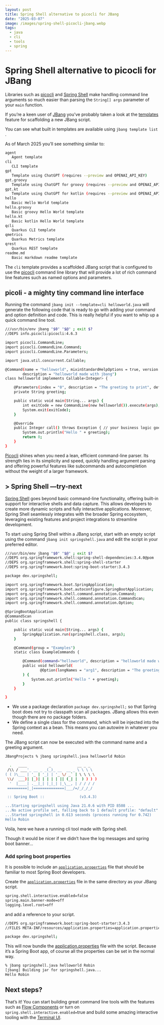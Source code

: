 ```yaml
---
layout: post
title: Spring Shell alternative to picocli for JBang
date: "2025-03-07"
image: /images/spring-shell-picocli-jbang.webp
tags:
  - java
  - cli
  - tools
  - spring
---
```

# Spring Shell alternative to picocli for JBang

<aside>

Libraries such as [picocli](https://picocli.info/) and [Spring Shell](https://docs.spring.io/spring-shell/reference/index.html) make handling command line arguments so much easier than parsing the `String[] args` parameter of your `main` function.

</aside>

If you’re a keen user of [JBang](https://www.jbang.dev/) you’ve probably taken a look at the [templates](https://www.jbang.dev/documentation/guide/latest/templates.html) feature for scaffolding a new JBang script.

You can see what built in templates are available using `jbang template list` .

As of March 2025 you’ll see something similar to:

```bash
agent
   Agent template
cli
   CLI template
gpt
   Template using ChatGPT (requires --preview and OPENAI_API_KEY)
gpt.groovy
   Template using ChatGPT for groovy (requires --preview and OPENAI_API_KEY)
gpt.kt
   Template using ChatGPT for kotlin (requires --preview and OPENAI_API_KEY)
hello
   Basic Hello World template
hello.groovy
   Basic groovy Hello World template
hello.kt
   Basic kotlin Hello World template
qcli
   Quarkus CLI template
qmetrics
   Quarkus Metrics template
qrest
   Quarkus REST template
readme.md
   Basic markdown readme template
```

The `cli` template provides a scaffolded JBang script that is configured to use the [picocli](https://picocli.info/) command line library that will provide a lot of rich command line features such as named options and parameters.

## picoli **- a mighty tiny command line interface**

Running the command `jbang init --template=cli helloworld.java` will generate the following code that is ready to go with adding your command and option definition and code. This is really helpful if you want to whip up a quick command line tool.

```bash
///usr/bin/env jbang "$0" "$@" ; exit $?
//DEPS info.picocli:picocli:4.6.3

import picocli.CommandLine;
import picocli.CommandLine.Command;
import picocli.CommandLine.Parameters;

import java.util.concurrent.Callable;

@Command(name = "helloworld", mixinStandardHelpOptions = true, version = "helloworld 0.1",
        description = "helloworld made with jbang")
class helloworld implements Callable<Integer> {

    @Parameters(index = "0", description = "The greeting to print", defaultValue = "World!")
    private String greeting;

    public static void main(String... args) {
        int exitCode = new CommandLine(new helloworld()).execute(args);
        System.exit(exitCode);
    }

    @Override
    public Integer call() throws Exception { // your business logic goes here...
        System.out.println("Hello " + greeting);
        return 0;
    }
}
```

[Picocli](https://picocli.info/) shines when you need a lean, efficient command-line parser. Its strength lies in its simplicity and speed, quickly handling argument parsing and offering powerful features like subcommands and autocompletion without the weight of a larger framework.

## > Spring Shell —try-next

[Spring Shell](https://docs.spring.io/spring-shell/reference/index.html) goes beyond basic command-line functionality, offering built-in support for interactive shells and data capture. This allows developers to create more dynamic scripts and fully interactive applications. Moreover, Spring Shell seamlessly integrates with the broader Spring ecosystem, leveraging existing features and project integrations to streamline development.

To start using Spring Shell within a JBang script, start with an empty script using the command `jbang init springshell.java` and edit the script in your preferred editor.

```bash
///usr/bin/env jbang "$0" "$@" ; exit $?
//DEPS org.springframework.shell:spring-shell-dependencies:3.4.0@pom
//DEPS org.springframework.shell:spring-shell-starter
//DEPS org.springframework.boot:spring-boot-starter:3.4.3

package dev.springshell;

import org.springframework.boot.SpringApplication;
import org.springframework.boot.autoconfigure.SpringBootApplication;
import org.springframework.shell.command.annotation.Command;
import org.springframework.shell.command.annotation.CommandScan;
import org.springframework.shell.command.annotation.Option;

@SpringBootApplication
@CommandScan
public class springshell {

    public static void main(String... args) {
        SpringApplication.run(springshell.class, args);
    }

    @Command(group = "Examples")
    static class ExampleCommands {

        @Command(command="helloworld", description = "helloworld made with jbang + spring shell")
        public void helloworld(
                @Option(longNames = "arg1", description = "The greeting to print", defaultValue = "World!") String greeting
        ) {
            System.out.println("Hello " + greeting);
        }
    }

}
```

- We use a package declaration `package dev.springshell;` so that Spring boot does not try to classpath scan all packages. JBang allows this even though there are no package folders.
- We define a single class for the command, which will be injected into the Spring context as a bean. This means you can autowire in whatever you need.

The JBang script can now be executed with the command name and a greeting argument.

```bash
JBangProjects % jbang springshell.java helloworld Robin

  .   ____          _            __ _ _
 /\\ / ___'_ __ _ _(_)_ __  __ _ \ \ \ \
( ( )\___ | '_ | '_| | '_ \/ _` | \ \ \ \
 \\/  ___)| |_)| | | | | || (_| |  ) ) ) )
  '  |____| .__|_| |_|_| |_\__, | / / / /
 =========|_|==============|___/=/_/_/_/

 :: Spring Boot ::                (v3.4.3)

...Starting springshell using Java 21.0.6 with PID 8508 ...
...No active profile set, falling back to 1 default profile: "default"
...Started springshell in 0.613 seconds (process running for 0.742)
Hello Robin
```

Voila, here we have a running cli tool made with Spring shell.

Though it would be nicer if we didn’t have the log messages and spring boot banner…

### Add spring boot properties

It is possible to include an [`application.properties`](http://application.properties) file that should be familiar to most Spring Boot developers.

Create the [`application.properties`](http://application.properties) file in the same directory as your JBang script.

```bash
spring.shell.interactive.enabled=false
spring.main.banner-mode=off
logging.level.root=off
```

and add a reference to your script.

```bash
//DEPS org.springframework.boot:spring-boot-starter:3.4.3
//FILES META-INF/resources/application.properties=application.properties

package dev.springshell;
```

This will now bundle the [application.properties](http://application.properties) file with the script. Because it’s a Spring Boot app, of course all the properties can be set in the normal way.

```bash
% jbang springshell.java helloworld Robin
[jbang] Building jar for springshell.java...
Hello Robin
```

## Next steps?

That’s it! You can start building great command line tools with the features such as [Flow Components](https://docs.spring.io/spring-shell/reference/components/ui/index.html) or turn on `spring.shell.interactive.enabled=`true  and build some amazing interactive tooling with the [Terminal UI](https://docs.spring.io/spring-shell/reference/tui/index.html).